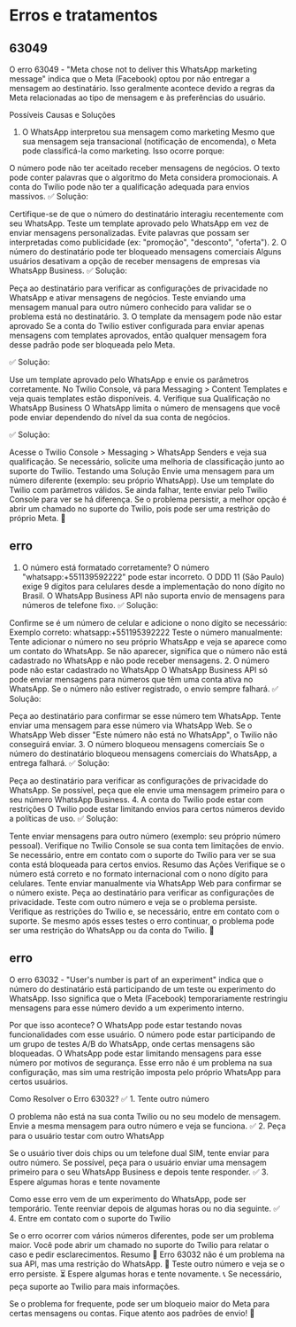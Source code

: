 <h1> Erros e tratamentos  </h1>

<h2> 63049 </h2>
O erro 63049 - "Meta chose not to deliver this WhatsApp marketing message" indica que o Meta (Facebook) optou por não entregar a mensagem ao destinatário. Isso geralmente acontece devido a regras da Meta relacionadas ao tipo de mensagem e às preferências do usuário.

Possíveis Causas e Soluções
1. O WhatsApp interpretou sua mensagem como marketing
Mesmo que sua mensagem seja transacional (notificação de encomenda), o Meta pode classificá-la como marketing. Isso ocorre porque:

O número pode não ter aceitado receber mensagens de negócios.
O texto pode conter palavras que o algoritmo do Meta considera promocionais.
A conta do Twilio pode não ter a qualificação adequada para envios massivos.
✅ Solução:

Certifique-se de que o número do destinatário interagiu recentemente com seu WhatsApp.
Teste um template aprovado pelo WhatsApp em vez de enviar mensagens personalizadas.
Evite palavras que possam ser interpretadas como publicidade (ex: "promoção", "desconto", "oferta").
2. O número do destinatário pode ter bloqueado mensagens comerciais
Alguns usuários desativam a opção de receber mensagens de empresas via WhatsApp Business.
✅ Solução:

Peça ao destinatário para verificar as configurações de privacidade no WhatsApp e ativar mensagens de negócios.
Teste enviando uma mensagem manual para outro número conhecido para validar se o problema está no destinatário.
3. O template da mensagem pode não estar aprovado
Se a conta do Twilio estiver configurada para enviar apenas mensagens com templates aprovados, então qualquer mensagem fora desse padrão pode ser bloqueada pelo Meta.

✅ Solução:

Use um template aprovado pelo WhatsApp e envie os parâmetros corretamente.
No Twilio Console, vá para Messaging > Content Templates e veja quais templates estão disponíveis.
4. Verifique sua Qualificação no WhatsApp Business
O WhatsApp limita o número de mensagens que você pode enviar dependendo do nível da sua conta de negócios.

✅ Solução:

Acesse o Twilio Console > Messaging > WhatsApp Senders e veja sua qualificação.
Se necessário, solicite uma melhoria de classificação junto ao suporte do Twilio.
Testando uma Solução
Envie uma mensagem para um número diferente (exemplo: seu próprio WhatsApp).
Use um template do Twilio com parâmetros válidos.
Se ainda falhar, tente enviar pelo Twilio Console para ver se há diferença.
Se o problema persistir, a melhor opção é abrir um chamado no suporte do Twilio, pois pode ser uma restrição do próprio Meta. 🚀

<h2>erro</h2>

1. O número está formatado corretamente?
O número "whatsapp:+551139592222" pode estar incorreto.
O DDD 11 (São Paulo) exige 9 dígitos para celulares desde a implementação do nono dígito no Brasil.
O WhatsApp Business API não suporta envio de mensagens para números de telefone fixo.
✅ Solução:

Confirme se é um número de celular e adicione o nono dígito se necessário:
Exemplo correto: whatsapp:+551195392222
Teste o número manualmente:
Tente adicionar o número no seu próprio WhatsApp e veja se aparece como um contato do WhatsApp.
Se não aparecer, significa que o número não está cadastrado no WhatsApp e não pode receber mensagens.
2. O número pode não estar cadastrado no WhatsApp
O WhatsApp Business API só pode enviar mensagens para números que têm uma conta ativa no WhatsApp.
Se o número não estiver registrado, o envio sempre falhará.
✅ Solução:

Peça ao destinatário para confirmar se esse número tem WhatsApp.
Tente enviar uma mensagem para esse número via WhatsApp Web.
Se o WhatsApp Web disser "Este número não está no WhatsApp", o Twilio não conseguirá enviar.
3. O número bloqueou mensagens comerciais
Se o número do destinatário bloqueou mensagens comerciais do WhatsApp, a entrega falhará.
✅ Solução:

Peça ao destinatário para verificar as configurações de privacidade do WhatsApp.
Se possível, peça que ele envie uma mensagem primeiro para o seu número WhatsApp Business.
4. A conta do Twilio pode estar com restrições
O Twilio pode estar limitando envios para certos números devido a políticas de uso.
✅ Solução:

Tente enviar mensagens para outro número (exemplo: seu próprio número pessoal).
Verifique no Twilio Console se sua conta tem limitações de envio.
Se necessário, entre em contato com o suporte do Twilio para ver se sua conta está bloqueada para certos envios.
Resumo das Ações
Verifique se o número está correto e no formato internacional com o nono dígito para celulares.
Tente enviar manualmente via WhatsApp Web para confirmar se o número existe.
Peça ao destinatário para verificar as configurações de privacidade.
Teste com outro número e veja se o problema persiste.
Verifique as restrições do Twilio e, se necessário, entre em contato com o suporte.
Se mesmo após esses testes o erro continuar, o problema pode ser uma restrição do WhatsApp ou da conta do Twilio. 🚀

<h2>erro</h2>
O erro 63032 - "User's number is part of an experiment" indica que o número do destinatário está participando de um teste ou experimento do WhatsApp. Isso significa que o Meta (Facebook) temporariamente restringiu mensagens para esse número devido a um experimento interno.

Por que isso acontece?
O WhatsApp pode estar testando novas funcionalidades com esse usuário.
O número pode estar participando de um grupo de testes A/B do WhatsApp, onde certas mensagens são bloqueadas.
O WhatsApp pode estar limitando mensagens para esse número por motivos de segurança.
Esse erro não é um problema na sua configuração, mas sim uma restrição imposta pelo próprio WhatsApp para certos usuários.

Como Resolver o Erro 63032?
✅ 1. Tente outro número

O problema não está na sua conta Twilio ou no seu modelo de mensagem.
Envie a mesma mensagem para outro número e veja se funciona.
✅ 2. Peça para o usuário testar com outro WhatsApp

Se o usuário tiver dois chips ou um telefone dual SIM, tente enviar para outro número.
Se possível, peça para o usuário enviar uma mensagem primeiro para o seu WhatsApp Business e depois tente responder.
✅ 3. Espere algumas horas e tente novamente

Como esse erro vem de um experimento do WhatsApp, pode ser temporário.
Tente reenviar depois de algumas horas ou no dia seguinte.
✅ 4. Entre em contato com o suporte do Twilio

Se o erro ocorrer com vários números diferentes, pode ser um problema maior.
Você pode abrir um chamado no suporte do Twilio para relatar o caso e pedir esclarecimentos.
Resumo
🚀 Erro 63032 não é um problema na sua API, mas uma restrição do WhatsApp.
📌 Teste outro número e veja se o erro persiste.
⏳ Espere algumas horas e tente novamente.
📞 Se necessário, peça suporte ao Twilio para mais informações.

Se o problema for frequente, pode ser um bloqueio maior do Meta para certas mensagens ou contas. Fique atento aos padrões de envio! 🚀
